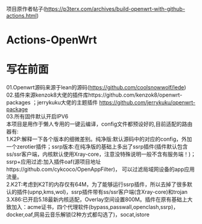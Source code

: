 项目原作者帖子(https://p3terx.com/archives/build-openwrt-with-github-actions.html)

# Actions-OpenWrt
# 写在前面
01.Openwrt源码来源于lean的源码(https://github.com/coolsnowwolf/lede)  
02.插件来源kenzok8大佬的插件库https://github.com/kenzok8/openwrt-packages ；jerrykuku大佬的主题插件 https://github.com/jerrykuku/openwrt-package  
03.所有固件默认开启IPV6  
   本项目是用作于懒人专用的一键云编译，config文件都预设好的,目前适配的路由器有:  
1.K2P:解释一下各个版本的细微差别。纯净版:默认源码中的对应的config，外加一个zerotier插件；ssrp版本:在纯净版的基础上多出了ssrp插件(插件默认包含ss/ssr客户端，内核默认使用Xray-core，注意没特殊说明一般不含有服务端！)；ssrp+应用过滤:加入插件oaf(源项目地址https://github.com/cykcoco/OpenAppFilter)， 可以过滤局域网设备的app应用流量。  
2.K2T:考虑到K2T的内存仅有64M，为了能够运行ssrp插件，所以去掉了很多默认的插件(upnp,kms,wol)，ssrp插件带有ss/ssr客户端(含Xray-core)和trojan  
3.X86:已开启5.18最新内核适配，Overlay空间设置800M。插件在原有基础上大致加入：acme证书，四个代理软件(bypass,passwall,openclash,ssrp)，docker,oaf,网易云音乐解锁(2种方式都勾选了)，socat,istore
